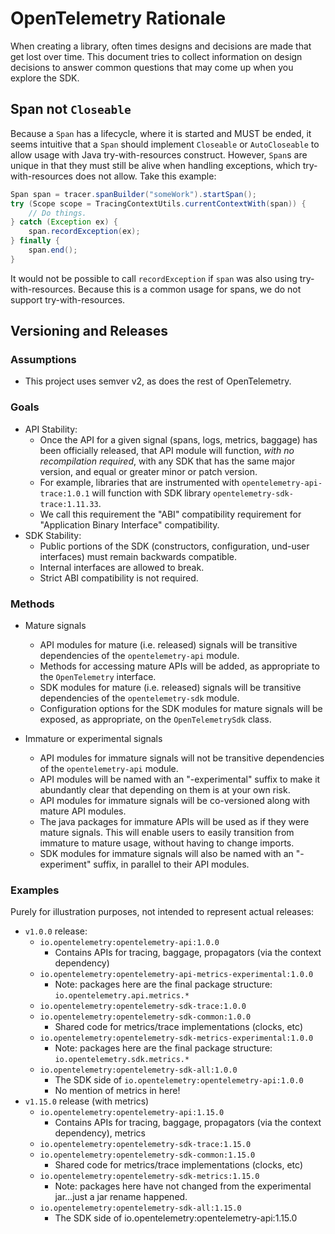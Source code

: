 # OpenTelemetry Rationale

When creating a library, often times designs and decisions are made that get lost over time. This
document tries to collect information on design decisions to answer common questions that may come
up when you explore the SDK.

## Span not `Closeable`

Because a `Span` has a lifecycle, where it is started and MUST be ended, it seems intuitive that a
`Span` should implement `Closeable` or `AutoCloseable` to allow usage with Java try-with-resources
construct. However, `Span`s are unique in that they must still be alive when handling exceptions,
which try-with-resources does not allow. Take this example:

```java
Span span = tracer.spanBuilder("someWork").startSpan();
try (Scope scope = TracingContextUtils.currentContextWith(span)) {
    // Do things.
} catch (Exception ex) {
    span.recordException(ex);
} finally {
    span.end();
}
```

It would not be possible to call `recordException` if `span` was also using try-with-resources.
Because this is a common usage for spans, we do not support try-with-resources.


## Versioning and Releases

### Assumptions

- This project uses semver v2, as does the rest of OpenTelemetry.

### Goals

- API Stability: 
    - Once the API for a given signal (spans, logs, metrics, baggage) has been officially released, that API module will 
function, *with no recompilation required*, with any SDK that has the same major version, and equal or greater minor or patch version. 
    - For example, libraries that are instrumented with `opentelemetry-api-trace:1.0.1` will function with 
SDK library `opentelemetry-sdk-trace:1.11.33`. 
    - We call this requirement the "ABI" compatibility requirement for "Application Binary Interface" compatibility. 
- SDK Stability:
    - Public portions of the SDK (constructors, configuration, und-user interfaces) must remain backwards compatible. 
    - Internal interfaces are allowed to break. 
    - Strict ABI compatibility is not required.

### Methods

- Mature signals
    - API modules for mature (i.e. released) signals will be transitive dependencies of the `opentelemetry-api` module.
    - Methods for accessing mature APIs will be added, as appropriate to the `OpenTelemetry` interface.
    - SDK modules for mature (i.e. released) signals will be transitive dependencies of the `opentelemetry-sdk` module.
    - Configuration options for the SDK modules for mature signals will be exposed, as appropriate, on the `OpenTelemetrySdk` class.

- Immature or experimental signals
    - API modules for immature signals will not be transitive dependencies of the `opentelemetry-api` module.
    - API modules will be named with an "-experimental" suffix to make it abundantly clear that depending on them is at your own risk.
    - API modules for immature signals will be co-versioned along with mature API modules.
    - The java packages for immature APIs will be used as if they were mature signals. This will enable users to easily transition from immature to 
    mature usage, without having to change imports. 
    - SDK modules for immature signals will also be named with an "-experiment" suffix, in parallel to their API modules.
    
### Examples

Purely for illustration purposes, not intended to represent actual releases:

- `v1.0.0` release:
    - `io.opentelemetry:opentelemetry-api:1.0.0`
        - Contains APIs for tracing, baggage, propagators (via the context dependency)
    - `io.opentelemetry:opentelemetry-api-metrics-experimental:1.0.0`
        - Note: packages here are the final package structure: `io.opentelemetry.api.metrics.*`
    - `io.opentelemetry:opentelemetry-sdk-trace:1.0.0`
    - `io.opentelemetry:opentelemetry-sdk-common:1.0.0`
        - Shared code for metrics/trace implementations (clocks, etc)
    - `io.opentelemetry:opentelemetry-sdk-metrics-experimental:1.0.0`
        - Note: packages here are the final package structure: `io.opentelemetry.sdk.metrics.*`
    - `io.opentelemetry:opentelemetry-sdk-all:1.0.0`
        - The SDK side of `io.opentelemetry:opentelemetry-api:1.0.0`
        - No mention of metrics in here!
- `v1.15.0` release (with metrics)
    - `io.opentelemetry:opentelemetry-api:1.15.0`
        - Contains APIs for tracing, baggage, propagators (via the context dependency), metrics
    - `io.opentelemetry:opentelemetry-sdk-trace:1.15.0`
    - `io.opentelemetry:opentelemetry-sdk-common:1.15.0`
        - Shared code for metrics/trace implementations (clocks, etc)
    - `io.opentelemetry:opentelemetry-sdk-metrics:1.15.0` 
        - Note: packages here have not changed from the experimental jar...just a jar rename happened.
    - `io.opentelemetry:opentelemetry-sdk-all:1.15.0`
        - The SDK side of io.opentelemetry:opentelemetry-api:1.15.0

